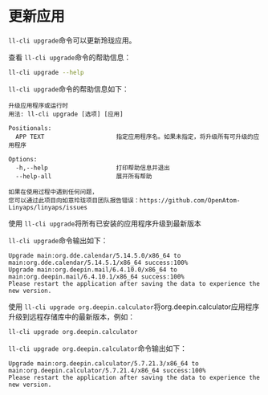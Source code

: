 <!--
SPDX-FileCopyrightText: 2023 UnionTech Software Technology Co., Ltd.

SPDX-License-Identifier: LGPL-3.0-or-later
-->

# 更新应用

`ll-cli upgrade`命令可以更新玲珑应用。

查看 `ll-cli upgrade`命令的帮助信息：

```bash
ll-cli upgrade --help
```

`ll-cli upgrade`命令的帮助信息如下：

```text
升级应用程序或运行时
用法: ll-cli upgrade [选项] [应用]

Positionals:
  APP TEXT                    指定应用程序名。如果未指定，将升级所有可升级的应用程序

Options:
  -h,--help                   打印帮助信息并退出
  --help-all                  展开所有帮助

如果在使用过程中遇到任何问题，
您可以通过此项目向如意玲珑项目团队报告错误：https://github.com/OpenAtom-Linyaps/linyaps/issues
```

使用 `ll-cli upgrade`将所有已安装的应用程序升级到最新版本

`ll-cli upgrade`命令输出如下：

```text
Upgrade main:org.dde.calendar/5.14.5.0/x86_64 to main:org.dde.calendar/5.14.5.1/x86_64 success:100%
Upgrade main:org.deepin.mail/6.4.10.0/x86_64 to main:org.deepin.mail/6.4.10.1/x86_64 success:100%
Please restart the application after saving the data to experience the new version.
```

使用 `ll-cli upgrade org.deepin.calculator`将org.deepin.calculator应用程序升级到远程存储库中的最新版本，例如：

```bash
ll-cli upgrade org.deepin.calculator
```

`ll-cli upgrade org.deepin.calculator`命令输出如下：

```text
Upgrade main:org.deepin.calculator/5.7.21.3/x86_64 to main:org.deepin.calculator/5.7.21.4/x86_64 success:100%
Please restart the application after saving the data to experience the new version.
```
